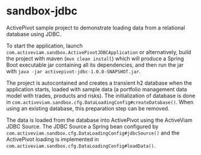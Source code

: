 # sandbox-jdbc
ActivePivot sample project to demonstrate loading data from a relational database using JDBC.

To start the application, launch `com.activeviam.sandbox.ActivePivotJDBCApplication` or alternatively, build the project with maven (`mvn clean install`) which will produce a Spring Boot executable jar containing all its dependencies, and then run the jar with `java -jar activepivot-jdbc-1.0.0-SNAPSHOT.jar`.

The project is autocontained and creates a transient h2 database when the application starts, loaded with sample data (a portfolio management data model with trades, products and risks). The initialization of database is done in `com.activeviam.sandbox.cfg.DataLoadingConfig#createDatabase()`. When using an existing database, this preparation step can be removed.

The data is loaded from the database into ActivePivot using the ActiveViam JDBC Source. The JDBC Source a Spring bean configured by `com.activeviam.sandbox.cfg.DataLoadingConfig#jdbcSource()` and the ActivePivot loading is implemented in `com.activeviam.sandbox.cfg.DataLoadingConfig#loadData()`.
